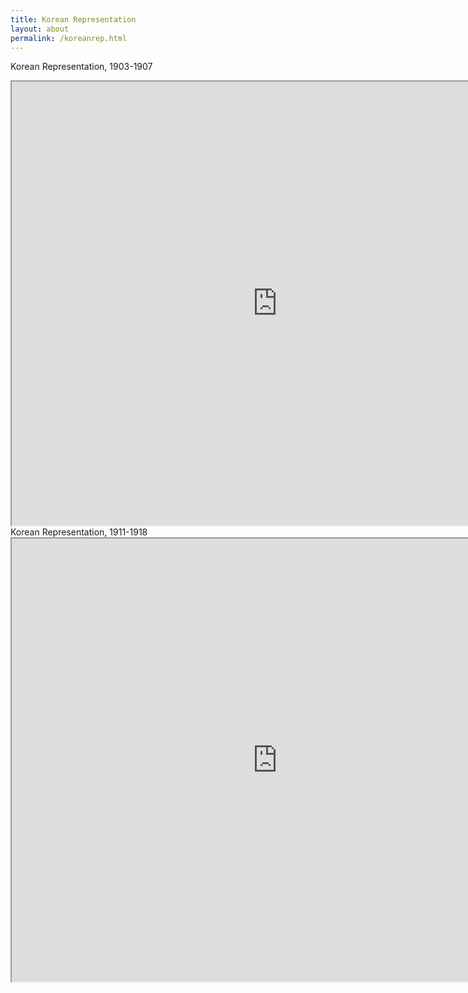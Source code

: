 ```yaml
---
title: Korean Representation
layout: about
permalink: /koreanrep.html
---
```

Korean Representation, 1903-1907
<iframe style='width: 850px; height: 710px;' src='https://voyant-tools.org/tool/Bubbles/?stopList=keywords-63ba4bf17290fb63091dc4f3d7abbe57&speed=20&corpus=1a2fb2a7e0ba185f00106f75aba40b74'></iframe>
Korean Representation, 1911-1918
<iframe style='width: 850px; height: 709px;' src='https://voyant-tools.org/tool/Bubbles/?stopList=keywords-48b10f91ef790ab0bd60646d37cafaf9&speed=20&corpus=452c31996dd284dd7fbb9adea0a71f79'></iframe>
